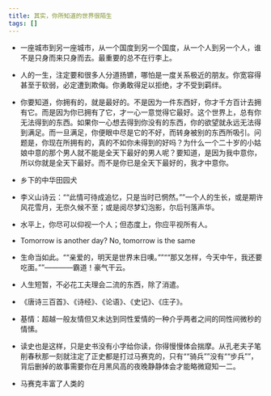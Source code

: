 ```yaml
---
title: 其实，你所知道的世界很陌生
tags: []
---
```


- 一座城市到另一座城市，从一个国度到另一个国度，从一个人到另一个人，谁不是只身而来只身而去。最重要的总不在行李上。

- 人的一生，注定要和很多人分道扬镳，哪怕是一度关系极近的朋友。你宽容得甚至于软弱，必定遭到欺侮。你勇敢得足以拒绝，才不受到羁绊。

- 你要知道，你拥有的，就是最好的。不是因为一件东西好，你才千方百计去拥有它。而是因为你已拥有了它，才一心一意觉得它最好。这个世界上，总有你无法得到的东西。如果你一心想去得到你没有的东西，你的欲望就永远无法得到满足。而一旦满足，你便眼中尽是它的不好，而转身被别的东西所吸引。问题是，你现在所拥有的，真的不如你未得到的好吗？为什么一个二十岁的小姑娘中意的那个男人就不能是全天下最好的男人呢？要知道，是因为我中意你，所以你就是全天下最好。而不是你已是全天下最好的，我才中意你。

- 乡下的中华田园犬

- 李义山诗云：““此情可待成追忆，只是当时已惘然。””一个人的生长，或是期许风花雪月，无奈久候不至；或是阅尽梦幻泡影，尔后刊落声华。

- 水平上，你尽可以仰视一个人；但态度上，你应平视所有人。

- Tomorrow is another day? No, tomorrow is the same

- 生命当如此。““亲爱的，明天是世界末日噢。””““那又怎样，今天中午，我还要吃面。””————霸道！豪气干云。

- 人生短暂，不必花工夫理会二流的东西，除了消遣。

- 《唐诗三百首》、《诗经》、《论语》、《史记》、《庄子》。

- 基情：超越一般友情但又未达到同性爱情的一种介乎两者之间的同性间微秒的情愫。

- 读史也是这样，只是史书没有小字给你读，你得慢慢体会揣摩。从孔老夫子笔削春秋那一刻就注定了正史都是打过马赛克的，只有““骑兵””没有““步兵””，背后删掉的故事需要你在月黑风高的夜晚静静体会才能略微窥知一二。

- 马赛克丰富了人类的
